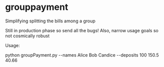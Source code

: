 # grouppayment
Simplifying splitting the bills among a group

Still in production phase so send all the bugs! Also, narrow usage goals so not cosmically robust

Usage:

python groupPayment.py --names Alice Bob Candice --deposits 100 150.5 40.66
